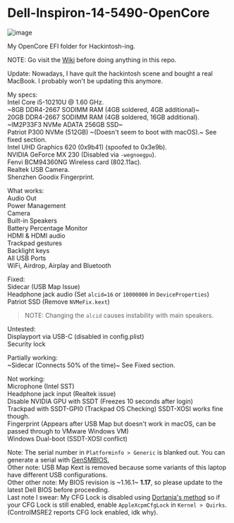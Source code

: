# Dell-Inspiron-14-5490-OpenCore

![image](https://user-images.githubusercontent.com/79068208/156099352-be17a6a1-64d3-428c-a4fd-ca65de19719e.png)


My OpenCore EFI folder for Hackintosh-ing.

NOTE: Go visit the [Wiki](https://github.com/l1n-dev/Dell-Inspiron-14-5490-OpenCore/wiki) before doing anything in this repo.

Update: Nowadays, I have quit the hackintosh scene and bought a real MacBook. I probably won't be updating this anymore.

My specs:  
Intel Core i5-10210U @ 1.60 GHz.  
~8GB DDR4-2667 SODIMM RAM (4GB soldered, 4GB additional)~  
20GB DDR4-2667 SODIMM RAM (4GB soldered, 16GB additional).  
~IM2P33F3 NVMe ADATA 256GB SSD~  
Patriot P300 NVMe (512GB) ~(Doesn't seem to boot with macOS).~ See fixed section.  
Intel UHD Graphics 620 (0x9b41) (spoofed to 0x3e9b).  
NVIDIA GeForce MX 230 (Disabled via `-wegnoegpu`).  
Fenvi BCM94360NG Wireless card (802.11ac).  
Realtek USB Camera.  
Shenzhen Goodix Fingerprint.  

What works:  
Audio Out  
Power Management  
Camera  
Built-in Speakers  
Battery Percentage Monitor  
HDMI & HDMI audio  
Trackpad gestures  
Backlight keys  
All USB Ports  
WiFi, Airdrop, Airplay and Bluetooth  

Fixed:  
Sidecar (USB Map Issue)  
Headphone jack audio (Set `alcid=16` or `10000000` in `DeviceProperties`)  
Patriot SSD (Remove `NVMeFix.kext`)  
> NOTE: Changing the `alcid` causes instability with main speakers.  

Untested:  
Displayport via USB-C (disabled in config.plist)  
Security lock  

Partially working:  
~Sidecar (Connects 50% of the time)~
 See Fixed section.  

Not working:  
Microphone (Intel SST)  
Headphone jack input (Realtek issue)  
Disable NVIDIA GPU with SSDT (Freezes 10 seconds after login)  
Trackpad with SSDT-GPI0 (Trackpad OS Checking) SSDT-XOSI works fine though.  
Fingerprint (Appears after USB Map but doesn't work in macOS, can be passed through to VMware Windows VM)  
Windows Dual-boot (SSDT-XOSI conflict)

Note: The serial number in `Platforminfo > Generic` is blanked out. You can generate a serial with [GenSMBIOS.](https://github.com/corpnewt/GenSMBIOS)  
Other note: USB Map Kext is removed because some variants of this laptop have different USB configurations.  
Other other note: My BIOS revision is ~1.16.1~ **1.17**, so please update to the latest Dell BIOS before proceeding.  
Last note I swear: My CFG Lock is disabled using [Dortania's method](https://dortania.github.io/OpenCore-Post-Install/misc/msr-lock.html) so if your CFG Lock is still enabled, enable `AppleXcpmCfgLock` in `Kernel > Quirks`. (ControlMSRE2 reports CFG lock enabled, idk why).  
